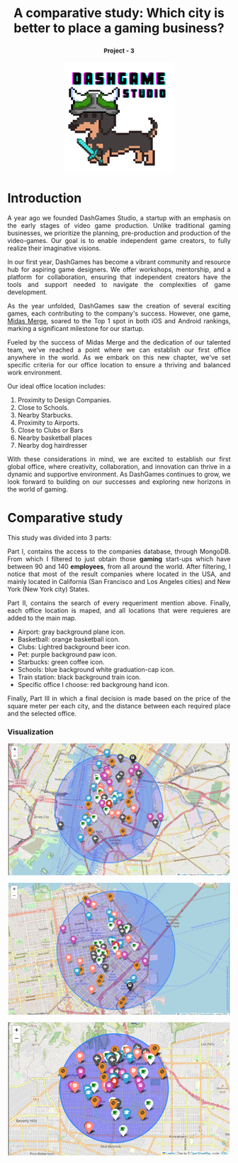 <div style="text-align:center">
  <h1>A comparative study: Which city is better to place a gaming business?</h1>
  <h3><small>Project - 3</small></h3>
</div>

<p align="center">
<img src="images\LOGO.png" alt="image" style="width:250px;height:auto;">

 
# Introduction 
<div style="text-align:justify">

A year ago we founded DashGames Studio, a startup with an emphasis on the early stages of video game production. Unlike traditional gaming businesses, we prioritize the planning, pre-production and production of the video-games. Our goal is to enable independent game creators, to fully realize their imaginative visions.

In our first year, DashGames has become a vibrant community and resource hub for aspiring game designers. We offer workshops, mentorship, and a platform for collaboration, ensuring that independent creators have the tools and support needed to navigate the complexities of game development.

As the year unfolded, DashGames saw the creation of several exciting games, each contributing to the company's success. However, one game, [Midas Merge](https://wildlifestudios.com/games/midas-merge/), soared to the Top 1 spot in both iOS and Android rankings, marking a significant milestone for our startup.

Fueled by the success of Midas Merge and the dedication of our talented team, we've reached a point where we can establish our first office anywhere in the world. As we embark on this new chapter, we've set specific criteria for our office location to ensure a thriving and balanced work environment.

Our ideal office location includes:

1. Proximity to Design Companies.
2. Close to Schools.
3. Nearby Starbucks.
4. Proximity to Airports.
5. Close to Clubs or Bars
6. Nearby basketball places
7. Nearby dog hairdresser

With these considerations in mind, we are excited to establish our first global office, where creativity, collaboration, and innovation can thrive in a dynamic and supportive environment. As DashGames continues to grow, we look forward to building on our successes and exploring new horizons in the world of gaming.


# Comparative study

This study was divided into 3 parts:

Part I, contains the access to the companies database, through MongoDB. From which I filtered to just obtain those **gaming** start-ups which have between 90 and 140 **employees**, from all around the world. After filtering, I notice that most of the result companies where located in the USA, and mainly located in California (San Francisco and Los Angeles cities) and New York (New York city) States.

Part II, contains the search of every requeriment mention above. Finally, each office location is maped, and all locations that were requieres are added to the main map. 
- Airport: gray background plane icon.
- Basketball: orange basketball icon.
- Clubs: Lightred background beer icon.
- Pet: purple background paw icon.
- Starbucks: green coffee icon. 
- Schools: blue background white graduation-cap icon.
- Train station: black background train icon.
- Specific office I choose: red backgroung hand icon.

Finally, Part III in which a final decision is made based on the price of the square meter per each city, and the distance between
each required place and the selected office.

### Visualization 

<p align="center">
<img src="images\NY.png" alt="image" style="width:500px;height:auto;">

<p align="center">
<img src="images\SF.png" alt="image" style="width:500px;height:auto;">

<p align="center">
<img src="images\LA.png" alt="image" style="width:500px;height:auto;">
</div>